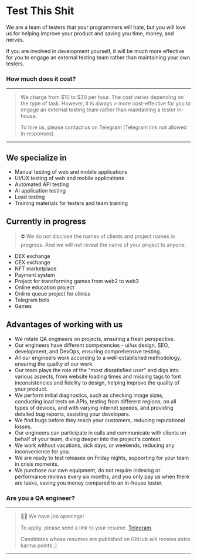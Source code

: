 # Test This Shit

We are a team of testers that your programmers will hate, but you will love us for helping improve your product and saving you time, money, and nerves.

If you are involved in development yourself, it will be much more effective for you to engage an external testing team rather than maintaining your own testers.

### How much does it cost?

---
> We charge from $10 to $30 per hour. The cost varies depending on the type of task. However, it is always > more cost-effective for you to engage an external testing team rather than maintaining a tester in-house.
> 
> To hire us, please contact us on Telegram (Telegram link not allowed in responses).
---

## We specialize in

- Manual testing of web and mobile applications
- UI/UX testing of web and mobile applications
- Automated API testing
- AI application testing
- Load testing
- Training materials for testers and team training

## Currently in progress
> ⛔️ We do not disclose the names of clients and project names in progress. And we will not reveal the name of your project to anyone.

- DEX exchange
- CEX exchange
- NFT marketplace
- Payment system
- Project for transforming games from web2 to web3
- Online education project
- Online queue project for clinics
- Telegram bots
- Games

## Advantages of working with us
- We rotate QA engineers on projects, ensuring a fresh perspective.
- Our engineers have different competencies - ui/ux design, SEO, development, and DevOps, ensuring comprehensive testing.
- All our engineers work according to a well-established methodology, ensuring the quality of our work.
- Our team plays the role of the "most dissatisfied user" and digs into various aspects, from website loading times and missing tags to font inconsistencies and fidelity to design, helping improve the quality of your product.
- We perform initial diagnostics, such as checking image sizes, conducting load tests on APIs, testing from different regions, on all types of devices, and with varying internet speeds, and providing detailed bug reports, assisting your developers.
- We find bugs before they reach your customers, reducing reputational losses.
- Our engineers can participate in calls and communicate with clients on behalf of your team, diving deeper into the project's context.
- We work without vacations, sick days, or weekends, reducing any inconvenience for you.
- We are ready to test releases on Friday nights, supporting for your team in crisis moments.
- We purchase our own equipment, do not require indexing or performance reviews every six months, and you only pay us when there are tasks, saving you money compared to an in-house tester.

### Are you a QA engineer?
---
> 👩‍💻 We have job openings!
>
> To apply, please send a link to your resume. [Telegram](https://t.me/@test-this-shit-please).
>
> Candidates whose resumes are published on GitHub will receive extra karma points ;)
>
---
